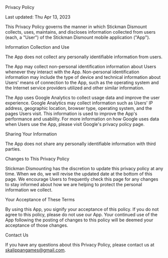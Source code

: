 Privacy Policy

Last updated: Thu Apr 13, 2023

This Privacy Policy governs the manner in which Stickman Dismount collects, uses, maintains, and discloses information collected from users (each, a "User") of the Stickman Dismount mobile application ("App").

Information Collection and Use

The App does not collect any personally identifiable information from users.

The App may collect non-personal identification information about Users whenever they interact with the App. Non-personal identification information may include the type of device and technical information about Users' means of connection to the App, such as the operating system and the Internet service providers utilized and other similar information.

The App uses Google Analytics to collect usage data and improve the user experience. Google Analytics may collect information such as Users' IP address, geographic location, browser type, operating system, and the pages Users visit. This information is used to improve the App's performance and usability. For more information on how Google uses data when Users use the App, please visit Google's privacy policy page.

Sharing Your Information

The App does not share any personally identifiable information with third parties.

Changes to This Privacy Policy

Stickman Dismounting has the discretion to update this privacy policy at any time. When we do, we will revise the updated date at the bottom of this page. We encourage Users to frequently check this page for any changes to stay informed about how we are helping to protect the personal information we collect.

Your Acceptance of These Terms

By using this App, you signify your acceptance of this policy. If you do not agree to this policy, please do not use our App. Your continued use of the App following the posting of changes to this policy will be deemed your acceptance of those changes.

Contact Us

If you have any questions about this Privacy Policy, please contact us at  skalippangames@gmail.com.
